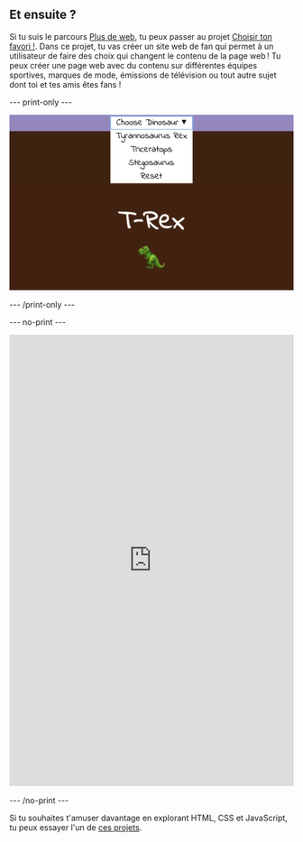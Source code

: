## Et ensuite ?

Si tu suis le parcours [Plus de web](https://projects.raspberrypi.org/fr-FR/raspberrypi/more-web), tu peux passer au projet [Choisir ton favori !](https://projects.raspberrypi.org/fr-FR/projects/pick-your-favourite). Dans ce projet, tu vas créer un site web de fan qui permet à un utilisateur de faire des choix qui changent le contenu de la page web ! Tu peux créer une page web avec du contenu sur différentes équipes sportives, marques de mode, émissions de télévision ou tout autre sujet dont toi et tes amis êtes fans !

\--- print-only ---

![Un exemple de projet "Choisir ton préféré !" : une liste déroulante en haut de la page montre un choix de dinosaures. Le T-rex est sélectionné et un emoji d'un T-rex s'affiche à l'écran.](images/pick-your-favourite-dino.png)

\--- /print-only ---

\--- no-print ---

<iframe src="https://editor.raspberrypi.org/en/embed/viewer/pick-your-favourite-dinosaur" width="100%" height="800" frameborder="0" marginwidth="0" marginheight="0" allowfullscreen> </iframe>

\--- /no-print ---

Si tu souhaites t'amuser davantage en explorant HTML, CSS et JavaScript, tu peux essayer l'un de [ces projets](https://projects.raspberrypi.org/fr-FR/projects?software%5B%5D=html-css-javascript).
